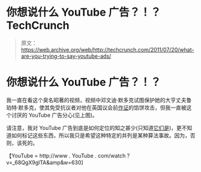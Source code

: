 # 你想说什么 YouTube 广告？！？TechCrunch

> 原文：<https://web.archive.org/web/http://techcrunch.com/2011/07/20/what-are-you-trying-to-say-youtube-ads/>

# 你想说什么 YouTube 广告？！？

我一直在看这个臭名昭著的视频，视频中邓文迪·默多克试图保护她的大亨丈夫鲁珀特·默多克，使其免受抗议者对他在英国议会前[作证](https://web.archive.org/web/20230203052638/http://paidcontent.org/article/419-the-statement-the-murdochs-wanted-to-make-before-the-mps-said-no/)的馅饼攻击，但我一直被这个讨厌的 YouTube 广告分心(见上图)。

请注意，我对 YouTube 广告到底是如何定位的知之甚少(只知道[它们是](https://web.archive.org/web/20230203052638/http://www.guardian.co.uk/media/2009/mar/11/googlethemedia-google))，更不知道如何标记这些东西，所以我只是希望这种特定的并列是某种算法事故。因为，否则，该死的。

【YouTube = http://www . YouTube . com/watch？v=_68QgX9glTA&amp&w=630]
